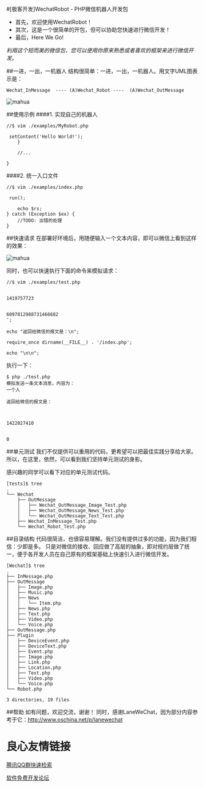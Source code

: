#[极客开发]WechatRobot - PHP微信机器人开发包

* 首先，欢迎使用WechatRobot！
* 其次，这是一个很简单的开包，但可以协助您快速进行微信开发！
* 最后，Here We Go!

*利用这个短而美的微信包，您可以使用你原来熟悉或者喜欢的框架来进行微信开发。*

##一进，一出，一机器人
结构很简单：一进，一出，一机器人。用文字UML图表示是：   
```
Wechat_InMessage  ---- (A)Wechat_Robot ----  (A)Wechat_OutMessage
```

 ![mahua](http://static.oschina.net/uploads/space/2015/0124/000912_HLoH_256338.jpg)
 
##使用示例
####1. 实现自己的机器人
```
//$ vim ./examples/MyRobot.php 

 setContent('Hello World!');
    }

    //...

}
```
####2. 统一入口文件
```
//$ vim ./examples/index.php 

 run();

    echo $rs;
} catch (Exception $ex) {
    //TODO: 出错的处理
}
```

##快速请求
在部署好环境后，用随便输入一个文本内容，即可以微信上看到这样的效果：

 ![mahua](http://webtools.qiniudn.com/1630110534.jpg)
 
 同时，也可以快速执行下面的命令来模拟请求：
 
 ```
 //$ vim ./examples/test.php 
    
   
 1419757723 
   
   
 6097812988731466682 
 ';

echo "返回给微信的报文是：\n";

require_once dirname(__FILE__) . '/index.php';

echo "\n\n";
 ```
 
 执行一下：
 
  ```
 $ php ./test.php 
模拟发送一条文本消息，内容为：
一个人

返回给微信的报文是：
 
   
   
 1422027410 
   
   
 0 
 
 ```
 
##单元测试
我们不仅提供可以重用的代码，更希望可以把最佳实践分享给大家。所以，在这里，依然，可以看到我们坚持单元测试的身影。

感兴趣的同学可以看下对应的单元测试代码。

```
[tests]$ tree
.
└── Wechat
    ├── OutMessage
    │   ├── Wechat_OutMessage_Image_Test.php
    │   ├── Wechat_OutMessage_News_Test.php
    │   └── Wechat_OutMessage_Text_Test.php
    ├── Wechat_InMessage_Test.php
    └── Wechat_Robot_Test.php
 ```
    
##目录结构
代码很简洁，也很容易理解。我们没有提供过多的功能，因为我们相信：少即是多。
只是对微信的接收、回应做了高层的抽象，即对规约层做了统一，便于各开发人员在自己原有的框架基础上快速引入进行微信开发。

```
[Wechat]$ tree
.
├── InMessage.php
├── OutMessage
│   ├── Image.php
│   ├── Music.php
│   ├── News
│   │   └── Item.php
│   ├── News.php
│   ├── Text.php
│   ├── Video.php
│   └── Voice.php
├── OutMessage.php
├── Plugin
│   ├── DeviceEvent.php
│   ├── DeviceText.php
│   ├── Event.php
│   ├── Image.php
│   ├── Link.php
│   ├── Location.php
│   ├── Text.php
│   ├── Video.php
│   └── Voice.php
└── Robot.php

3 directories, 19 files
```
##帮助
如有问题，欢迎交流，谢谢！
同时，感谢LaneWeChat，因为部分内容参考于它：http://www.oschina.net/p/lanewechat


 # 良心友情链接

[腾讯QQ群快速检索](http://u.720life.cn/s/8cf73f7c)

[软件免费开发论坛](http://u.720life.cn/s/bbb01dc0)